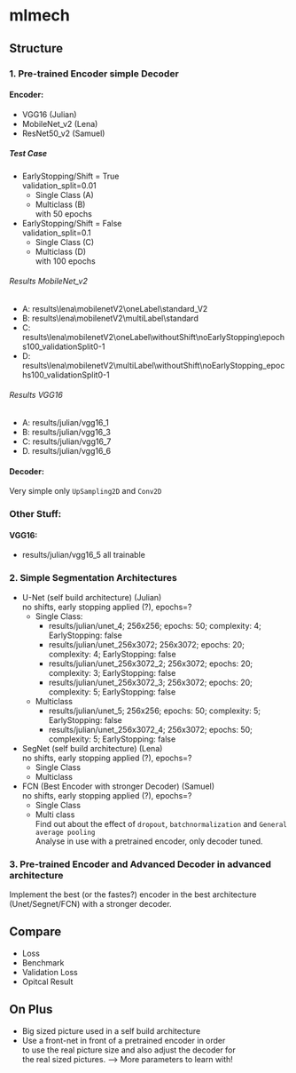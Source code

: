 # mlmech

## Structure

### 1. Pre-trained Encoder simple Decoder

#### Encoder:
- VGG16 (Julian)
- MobileNet_v2 (Lena)
- ResNet50_v2 (Samuel)
##### Test Case
- EarlyStopping/Shift = True <br>
  validation_split=0.01 <br>
  * Single Class (A)
  * Multiclass (B) <br>
  with 50 epochs
- EarlyStopping/Shift = False <br>
  validation_split=0.1 <br>
  * Single Class (C)
  * Multiclass (D) <br>
  with 100 epochs 

###### Results MobileNet_v2
 - A: results\lena\mobilenetV2\oneLabel\standard_V2
 - B: results\lena\mobilenetV2\multiLabel\standard
 - C: results\lena\mobilenetV2\oneLabel\withoutShift\noEarlyStopping\epochs100_validationSplit0-1
 - D: results\lena\mobilenetV2\multiLabel\withoutShift\noEarlyStopping_epochs100_validationSplit0-1
###### Results VGG16
- A: results/julian/vgg16_1
- B: results/julian/vgg16_3
- C: results/julian/vgg16_7
- D. results/julian/vgg16_6
#### Decoder:
Very simple only `UpSampling2D` and `Conv2D`

### Other Stuff:
#### VGG16:
- results/julian/vgg16_5 all trainable

### 2. Simple Segmentation Architectures
- U-Net (self build architecture) (Julian) <br>
  no shifts, early stopping applied (?), epochs=? <br>
  * Single Class: 
    * results/julian/unet_4; 256x256; epochs: 50; complexity: 4; EarlyStopping: false
    * results/julian/unet_256x3072; 256x3072; epochs: 20; complexity: 4; EarlyStopping: false
    * results/julian/unet_256x3072_2; 256x3072; epochs: 20; complexity: 3; EarlyStopping: false
    * results/julian/unet_256x3072_3; 256x3072; epochs: 20; complexity: 5; EarlyStopping: false
  * Multiclass
    * results/julian/unet_5; 256x256; epochs: 50; complexity: 5; EarlyStopping: false
    * results/julian/unet_256x3072_4; 256x3072; epochs: 50; complexity: 5; EarlyStopping: false
- SegNet (self build architecture) (Lena) <br>
  no shifts, early stopping applied (?), epochs=? <br>
  * Single Class
  * Multiclass
- FCN (Best Encoder with stronger Decoder) (Samuel)  <br>
  no shifts, early stopping applied (?), epochs=? <br>
  * Single Class
  * Multi class <br>
  Find out about the effect of `dropout`, `batchnormalization` and `General average pooling` <br>
  Analyse in use with a pretrained encoder, only decoder tuned.
  

### 3. Pre-trained Encoder and Advanced Decoder in advanced architecture

Implement the best (or the fastes?) encoder in the best architecture (Unet/Segnet/FCN) with a stronger decoder.


## Compare
 - Loss
 - Benchmark
 - Validation Loss
 - Opitcal Result

## On Plus
 - Big sized picture used in a self build architecture
 - Use a front-net in front of a pretrained encoder in order <br>
   to use the real picture size and also adjust the decoder for <br>
   the real sized pictures. --> More parameters to learn with!

